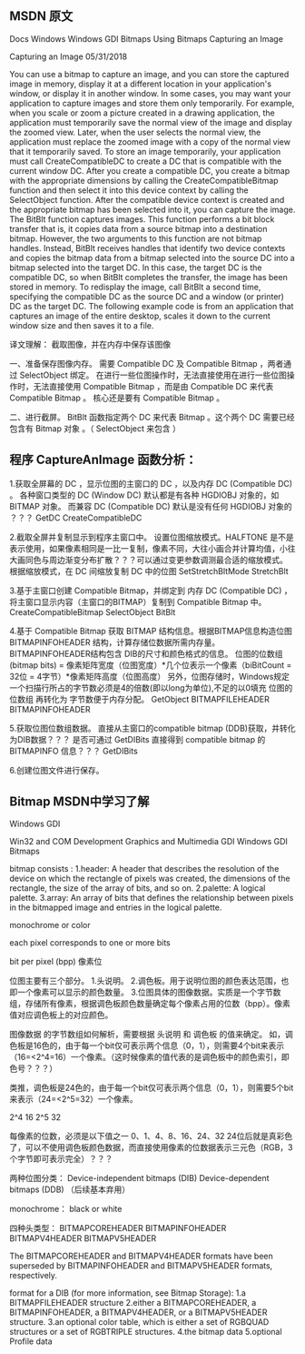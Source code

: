 ## MSDN 原文

Docs  Windows  Windows GDI  Bitmaps  Using Bitmaps  Capturing an Image 


Capturing an Image
‎05‎/‎31‎/‎2018

  
You can use a bitmap to capture an image, and you can store the captured image in memory, display it at a different location in your application's window, or display it in another window.
In some cases, you may want your application to capture images and store them only temporarily. For example, when you scale or zoom a picture created in a drawing application, the application must temporarily save the normal view of the image and display the zoomed view. Later, when the user selects the normal view, the application must replace the zoomed image with a copy of the normal view that it temporarily saved.
To store an image temporarily, your application must call CreateCompatibleDC to create a DC that is compatible with the current window DC. After you create a compatible DC, you create a bitmap with the appropriate dimensions by calling the CreateCompatibleBitmap function and then select it into this device context by calling the SelectObject function.
After the compatible device context is created and the appropriate bitmap has been selected into it, you can capture the image. The BitBlt function captures images. This function performs a bit block transfer that is, it copies data from a source bitmap into a destination bitmap. However, the two arguments to this function are not bitmap handles. Instead, BitBlt receives handles that identify two device contexts and copies the bitmap data from a bitmap selected into the source DC into a bitmap selected into the target DC. In this case, the target DC is the compatible DC, so when BitBlt completes the transfer, the image has been stored in memory. To redisplay the image, call BitBlt a second time, specifying the compatible DC as the source DC and a window (or printer) DC as the target DC.
The following example code is from an application that captures an image of the entire desktop, scales it down to the current window size and then saves it to a file.

译文理解：
截取图像，并在内存中保存该图像

一、准备保存图像内存。
需要 Compatible DC 及 Compatible Bitmap ，两者通过 SelectObject 绑定。
在进行一些位图操作时，无法直接使用在进行一些位图操作时，无法直接使用 Compatible Bitmap ，而是由 Compatible DC 来代表 Compatible Bitmap 。
核心还是要有 Compatible Bitmap 。

二、进行截屏。
BitBlt 函数指定两个 DC 来代表 Bitmap 。这个两个 DC 需要已经包含有 Bitmap 对象 。（ SelectObject 来包含 ）


## 程序 CaptureAnImage 函数分析：

1.获取全屏幕的 DC ，显示位图的主窗口的 DC ，以及内存 DC (Compatible DC) 。
各种窗口类型的 DC (Window DC) 默认都是有各种 HGDIOBJ 对象的，如 BITMAP 对象。 而兼容 DC (Compatible DC) 默认是没有任何 HGDIOBJ 对象的 ？？？
GetDC
CreateCompatibleDC

2.截取全屏并复制显示到程序主窗口中。
设置位图缩放模式。HALFTONE 是不是表示使用，如果像素相同是一比一复制，像素不同，大往小画合并计算均值，小往大画同色与周边渐变分布扩散？？？可以通过变更参数调测最合适的缩放模式。
根据缩放模式，在 DC 间缩放复制 DC 中的位图
SetStretchBltMode
StretchBlt

3.基于主窗口创建 Compatible Bitmap，并绑定到 内存 DC (Compatible DC) ，将主窗口显示内容（主窗口的BITMAP）复制到 Compatible Bitmap 中。
CreateCompatibleBitmap
SelectObject
BitBlt

4.基于 Compatible Bitmap 获取 BITMAP 结构信息。根据BITMAP信息构造位图 BITMAPINFOHEADER 结构，计算存储位数据所需内存量。
BITMAPINFOHEADER结构包含 DIB的尺寸和颜色格式的信息。
位图的位数组(bitmap bits) = 像素矩阵宽度（位图宽度）*几个位表示一个像素（biBitCount = 32位 = 4字节）*像素矩阵高度（位图高度）
另外，位图存储时，Windows规定一个扫描行所占的字节数必须是4的倍数(即以long为单位),不足的以0填充
位图的位数组 再转化为 字节数便于内存分配。
GetObject
BITMAPFILEHEADER
BITMAPINFOHEADER

5.获取位图位数组数据。
直接从主窗口的compatible bitmap (DDB)获取，并转化为DIB数据？？？
是否可通过 GetDIBits 直接得到 compatible bitmap 的 BITMAPINFO 信息？？？
GetDIBits

6.创建位图文件进行保存。


## Bitmap MSDN中学习了解

Windows GDI

Win32 and COM Development
Graphics and Multimedia
GDI
Windows GDI
Bitmaps


bitmap consists : 
1.header: A header that describes the resolution of the device on which the rectangle of pixels was created, the dimensions of the rectangle, the size of the array of bits, and so on. 
2.palette: A logical palette. 
3.array: An array of bits that defines the relationship between pixels in the bitmapped image and entries in the logical palette. 


monochrome or color

each pixel corresponds to one or more bits 

bit per pixel (bpp) 
像素位

位图主要有三个部分。
1.头说明。
2.调色板。用于说明位图的颜色表达范围，也即一个像素可以显示的颜色数量。
3.位图具体的图像数据。实质是一个字节数组，存储所有像素，根据调色板颜色数量确定每个像素占用的位数（bpp）。像素值对应调色板上的对应颜色。

图像数据 的字节数组如何解析，需要根据 头说明 和 调色板 的值来确定。
如，调色板是16色的，由于每一个bit仅可表示两个信息（0，1），则需要4个bit来表示（16=<2^4=16）一个像素。（这时候像素的值代表的是调色板中的颜色索引，即色号？？？）



类推，调色板是24色的，由于每一个bit仅可表示两个信息（0，1），则需要5个bit来表示（24=<2^5=32）一个像素。

2^4 16
2^5 32

每像素的位数，必须是以下值之一
0、1、4、8、16、24、32
24位后就是真彩色了，可以不使用调色板颜色数据，而直接使用像素的位数据表示三元色（RGB，3个字节即可表示完全）？？？


两种位图分类：
Device-independent bitmaps (DIB)
Device-dependent bitmaps (DDB)  （后续基本弃用）


monochrome： black or white


四种头类型：
BITMAPCOREHEADER 
BITMAPINFOHEADER 
BITMAPV4HEADER 
BITMAPV5HEADER 

The BITMAPCOREHEADER and BITMAPV4HEADER formats have been superseded by BITMAPINFOHEADER and BITMAPV5HEADER formats, respectively. 


format for a DIB (for more information, see Bitmap Storage): 
1.a BITMAPFILEHEADER structure 
2.either a BITMAPCOREHEADER, a BITMAPINFOHEADER, a BITMAPV4HEADER, or a BITMAPV5HEADER structure. 
3.an optional color table, which is either a set of RGBQUAD structures or a set of RGBTRIPLE structures. 
4.the bitmap data 
5.optional Profile data 